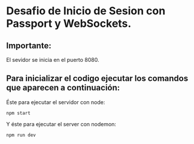 # Desafio de Inicio de Sesion con Passport y WebSockets.

## Importante:
El sevidor se inicia en el puerto 8080.

## Para inicializar el codigo ejecutar los comandos que aparecen a continuación:  
Éste para ejecutar el servidor con node:
```
npm start
```
Y éste para ejecutar el server con nodemon:
```
npm run dev
```